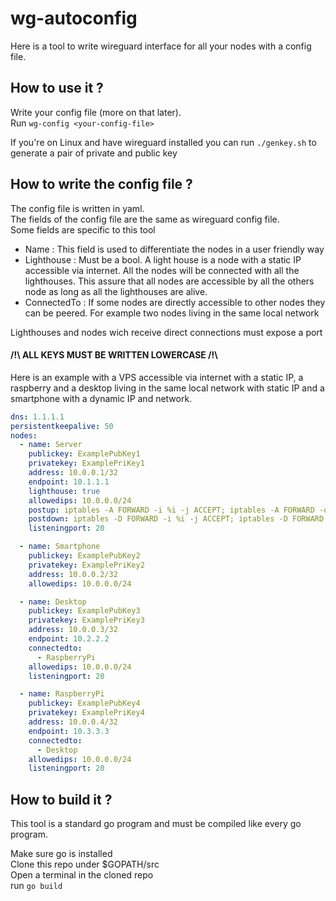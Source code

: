 # wg-autoconfig

Here is a tool to write wireguard interface for all your nodes with a config file.

## How to use it ?
Write your config file (more on that later).
<br>Run `wg-config <your-config-file>`

If you're on Linux and have wireguard installed you can run `./genkey.sh` to generate a pair of private and public key

## How to write the config file ?

The config file is written in yaml.
<br>The fields of the config file are the same as wireguard config file.
<br>Some fields are specific to this tool

- Name : This field is used to differentiate the nodes in a user friendly way
- Lighthouse : Must be a bool. A light house is a node with a static IP accessible via internet. All the nodes will be connected with all the lighthouses. This assure that all nodes are accessible by all the others node as long as all the lighthouses are alive.
- ConnectedTo : If some nodes are directly accessible to other nodes they can be peered. For example two nodes living in the same local network

Lighthouses and nodes wich receive direct connections must expose a port

#### /!\ ALL KEYS MUST BE WRITTEN LOWERCASE /!\


Here is an example with a VPS accessible via internet with a static IP, a raspberry and a desktop living in the same local network with static IP and a smartphone with a dynamic IP and network.

```yaml
dns: 1.1.1.1
persistentkeepalive: 50
nodes:
  - name: Server
    publickey: ExamplePubKey1
    privatekey: ExamplePriKey1
    address: 10.0.0.1/32
    endpoint: 10.1.1.1
    lighthouse: true
    allowedips: 10.0.0.0/24
    postup: iptables -A FORWARD -i %i -j ACCEPT; iptables -A FORWARD -o %i -j ACCEPT; iptables -t nat -A POSTROUTING -o ens3 -j MASQUERADE
    postdown: iptables -D FORWARD -i %i -j ACCEPT; iptables -D FORWARD -o %i -j ACCEPT; iptables -t nat -D POSTROUTING -o ens3 -j MASQUERADE
    listeningport: 20

  - name: Smartphone
    publickey: ExamplePubKey2
    privatekey: ExamplePriKey2
    address: 10.0.0.2/32
    allowedips: 10.0.0.0/24

  - name: Desktop
    publickey: ExamplePubKey3
    privatekey: ExamplePriKey3
    address: 10.0.0.3/32
    endpoint: 10.2.2.2
    connectedto:
      - RaspberryPi
    allowedips: 10.0.0.0/24
    listeningport: 20

  - name: RaspberryPi
    publickey: ExamplePubKey4
    privatekey: ExamplePriKey4
    address: 10.0.0.4/32
    endpoint: 10.3.3.3
    connectedto:
      - Desktop
    allowedips: 10.0.0.0/24
    listeningport: 20
```

## How to build it ?

This tool is a standard go program and must be compiled like every go program.

Make sure go is installed 
<br>Clone this repo under $GOPATH/src
<br>Open a terminal in the cloned repo
<br>run `go build`
